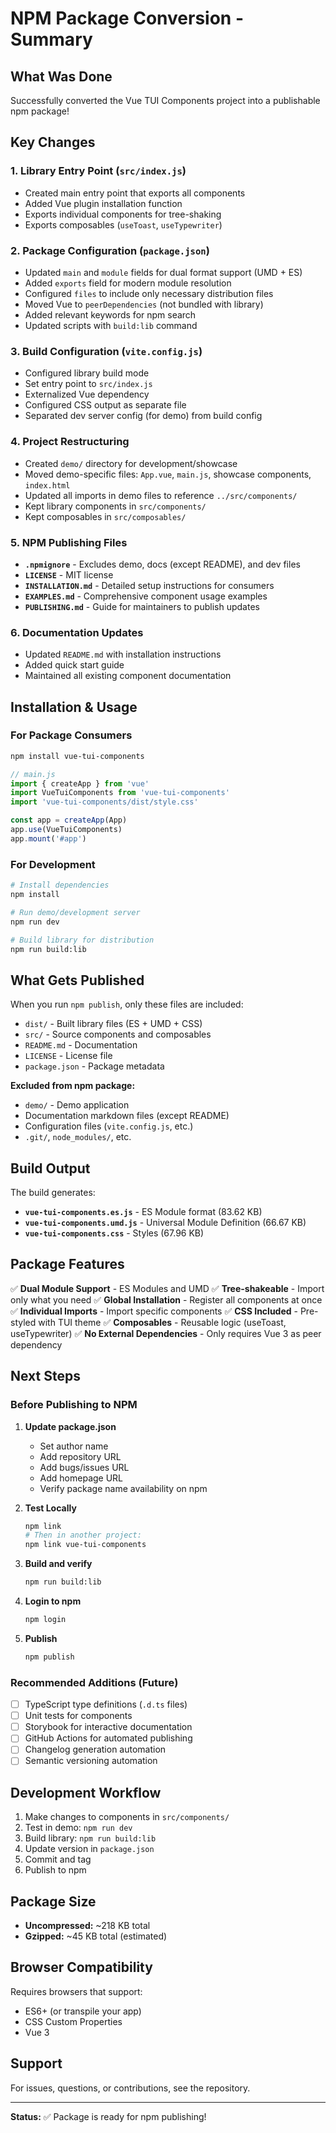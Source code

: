 # NPM Package Conversion - Summary

## What Was Done

Successfully converted the Vue TUI Components project into a publishable npm package!

## Key Changes

### 1. **Library Entry Point** (`src/index.js`)
- Created main entry point that exports all components
- Added Vue plugin installation function
- Exports individual components for tree-shaking
- Exports composables (`useToast`, `useTypewriter`)

### 2. **Package Configuration** (`package.json`)
- Updated `main` and `module` fields for dual format support (UMD + ES)
- Added `exports` field for modern module resolution
- Configured `files` to include only necessary distribution files
- Moved Vue to `peerDependencies` (not bundled with library)
- Added relevant keywords for npm search
- Updated scripts with `build:lib` command

### 3. **Build Configuration** (`vite.config.js`)
- Configured library build mode
- Set entry point to `src/index.js`
- Externalized Vue dependency
- Configured CSS output as separate file
- Separated dev server config (for demo) from build config

### 4. **Project Restructuring**
- Created `demo/` directory for development/showcase
- Moved demo-specific files: `App.vue`, `main.js`, showcase components, `index.html`
- Updated all imports in demo files to reference `../src/components/`
- Kept library components in `src/components/`
- Kept composables in `src/composables/`

### 5. **NPM Publishing Files**
- **`.npmignore`** - Excludes demo, docs (except README), and dev files
- **`LICENSE`** - MIT license
- **`INSTALLATION.md`** - Detailed setup instructions for consumers
- **`EXAMPLES.md`** - Comprehensive component usage examples
- **`PUBLISHING.md`** - Guide for maintainers to publish updates

### 6. **Documentation Updates**
- Updated `README.md` with installation instructions
- Added quick start guide
- Maintained all existing component documentation

## Installation & Usage

### For Package Consumers

```bash
npm install vue-tui-components
```

```javascript
// main.js
import { createApp } from 'vue'
import VueTuiComponents from 'vue-tui-components'
import 'vue-tui-components/dist/style.css'

const app = createApp(App)
app.use(VueTuiComponents)
app.mount('#app')
```

### For Development

```bash
# Install dependencies
npm install

# Run demo/development server
npm run dev

# Build library for distribution
npm run build:lib
```

## What Gets Published

When you run `npm publish`, only these files are included:

- `dist/` - Built library files (ES + UMD + CSS)
- `src/` - Source components and composables
- `README.md` - Documentation
- `LICENSE` - License file
- `package.json` - Package metadata

**Excluded from npm package:**
- `demo/` - Demo application
- Documentation markdown files (except README)
- Configuration files (`vite.config.js`, etc.)
- `.git/`, `node_modules/`, etc.

## Build Output

The build generates:
- **`vue-tui-components.es.js`** - ES Module format (83.62 KB)
- **`vue-tui-components.umd.js`** - Universal Module Definition (66.67 KB)
- **`vue-tui-components.css`** - Styles (67.96 KB)

## Package Features

✅ **Dual Module Support** - ES Modules and UMD
✅ **Tree-shakeable** - Import only what you need
✅ **Global Installation** - Register all components at once
✅ **Individual Imports** - Import specific components
✅ **CSS Included** - Pre-styled with TUI theme
✅ **Composables** - Reusable logic (useToast, useTypewriter)
✅ **No External Dependencies** - Only requires Vue 3 as peer dependency

## Next Steps

### Before Publishing to NPM

1. **Update package.json**
   - Set author name
   - Add repository URL
   - Add bugs/issues URL
   - Add homepage URL
   - Verify package name availability on npm

2. **Test Locally**
   ```bash
   npm link
   # Then in another project:
   npm link vue-tui-components
   ```

3. **Build and verify**
   ```bash
   npm run build:lib
   ```

4. **Login to npm**
   ```bash
   npm login
   ```

5. **Publish**
   ```bash
   npm publish
   ```

### Recommended Additions (Future)

- [ ] TypeScript type definitions (`.d.ts` files)
- [ ] Unit tests for components
- [ ] Storybook for interactive documentation
- [ ] GitHub Actions for automated publishing
- [ ] Changelog generation automation
- [ ] Semantic versioning automation

## Development Workflow

1. Make changes to components in `src/components/`
2. Test in demo: `npm run dev`
3. Build library: `npm run build:lib`
4. Update version in `package.json`
5. Commit and tag
6. Publish to npm

## Package Size

- **Uncompressed:** ~218 KB total
- **Gzipped:** ~45 KB total (estimated)

## Browser Compatibility

Requires browsers that support:
- ES6+ (or transpile your app)
- CSS Custom Properties
- Vue 3

## Support

For issues, questions, or contributions, see the repository.

---

**Status:** ✅ Package is ready for npm publishing!
